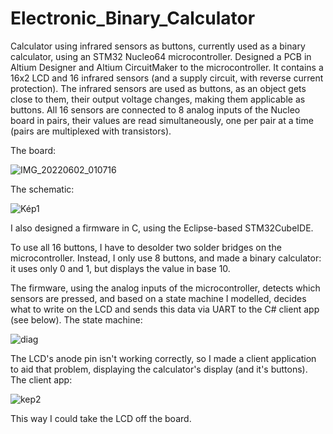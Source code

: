 # Electronic_Binary_Calculator
Calculator using infrared sensors as buttons, currently used as a binary calculator, using an STM32 Nucleo64 microcontroller.
Designed a PCB in Altium Designer and Altium CircuitMaker to the microcontroller. It contains a 16x2 LCD and 16 infrared sensors (and a supply circuit, with  reverse current protection). The infrared sensors are used as buttons, as an object gets close to them, their  output voltage changes, making them applicable as buttons. All 16 sensors are connected to 8 analog inputs of the Nucleo board in pairs, their  values are read simultaneously, one per pair at a time (pairs are multiplexed with transistors). 

The board:

![IMG_20220602_010716](https://user-images.githubusercontent.com/82604073/171653381-bea7c9e6-313c-424d-a305-5c3f1c364a1b.jpg)



The schematic:

![Kép1](https://user-images.githubusercontent.com/82604073/171651510-337e83d1-6683-4950-b547-f7fdc2185fff.png)



I also designed a  firmware in C, using the Eclipse-based STM32CubeIDE.

To use all 16 buttons, I have to desolder two solder bridges on the microcontroller. Instead, I only use 8 buttons, and made a binary calculator: it uses only 0 and 1, but displays the value in base 10.

The firmware, using the analog inputs of the microcontroller, detects which sensors are pressed, and based on a state machine I modelled, decides what to write on the LCD and sends this data via UART to the C# client app (see below). The state machine:

![diag](https://user-images.githubusercontent.com/82604073/171515569-0da1a519-1b1e-4274-a282-5564f1be1bc6.png)

The LCD's anode pin isn't working correctly, so I made a client application to aid that problem, displaying the calculator's display (and it's buttons). The client app:

![kep2](https://user-images.githubusercontent.com/82604073/171652173-1e579eb3-8269-4177-9914-b80b25ffff78.png)

This way I could take the LCD off the board.
